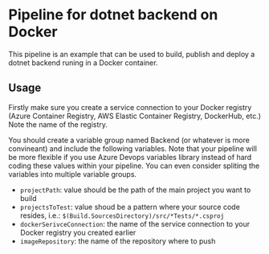 # Pipeline for dotnet backend on Docker

This pipeline is an example that can be used to build, publish and deploy a dotnet backend runing in a Docker container.

## Usage

Firstly make sure you create a service connection to your Docker registry (Azure Container Registry, AWS Elastic Container Registry, DockerHub, etc.) Note the name of the registry.

You should create a variable group named Backend (or whatever is more convineant) and include the following variables. Note that your pipeline will be more flexible if you use Azure Devops variables library instead of hard coding these values within your pipeline. You can even consider spliting the variables into multiple variable groups.

- `projectPath`: value should be the path of the main project you want to build
- `projectsToTest`: value shoud be a pattern where your source code resides, i.e.: `$(Build.SourcesDirectory)/src/*Tests/*.csproj` 
- `dockerSerivceConnection`: the name of the service connection to your Docker registry you created earlier
- `imageRepository`: the name of the repository where to push
